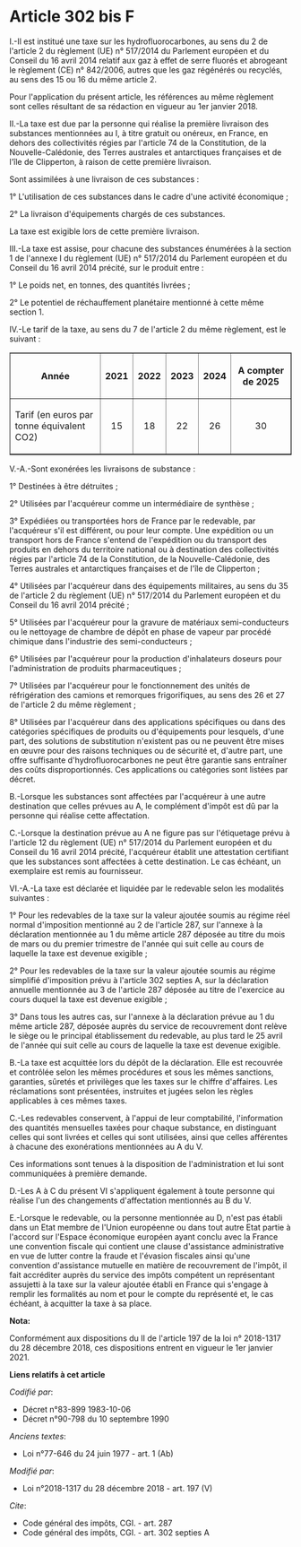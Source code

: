 # Article 302 bis F

I.-Il est institué une taxe sur les hydrofluorocarbones, au sens du 2 de l'article 2 du règlement (UE) n° 517/2014 du
Parlement européen et du Conseil du 16 avril 2014 relatif aux gaz à effet de serre fluorés et abrogeant le règlement (CE) n°
842/2006, autres que les gaz régénérés ou recyclés, au sens des 15 ou 16 du même article 2. 

Pour l'application du présent article, les références au même règlement sont celles résultant de sa rédaction en vigueur au
1er janvier 2018. 

II.-La taxe est due par la personne qui réalise la première livraison des substances mentionnées au I, à titre gratuit ou
onéreux, en France, en dehors des collectivités régies par l'article 74 de la Constitution, de la Nouvelle-Calédonie, des
Terres australes et antarctiques françaises et de l'île de Clipperton, à raison de cette première livraison. 

Sont assimilées à une livraison de ces substances : 

1° L'utilisation de ces substances dans le cadre d'une activité économique ; 

2° La livraison d'équipements chargés de ces substances. 

La taxe est exigible lors de cette première livraison. 

III.-La taxe est assise, pour chacune des substances énumérées à la section 1 de l'annexe I du règlement (UE) n° 517/2014 du
Parlement européen et du Conseil du 16 avril 2014 précité, sur le produit entre : 

1° Le poids net, en tonnes, des quantités livrées ; 

2° Le potentiel de réchauffement planétaire mentionné à cette même section 1. 

IV.-Le tarif de la taxe, au sens du 7 de l'article 2 du même règlement, est le suivant : 

<table border="1">
  <tbody>
    <tr>
      <th>

Année </th>
      <th>

2021 </th>
      <th>

2022 </th>
      <th>

2023 </th>
      <th>

2024 </th>
      <th>

A compter de 2025 </th>
    </tr>
    <tr>
      <td align="left">

Tarif (en euros par tonne équivalent CO2) </td>
      <td align="center">

15 </td>
      <td align="center">

18 </td>
      <td align="center">

22 </td>
      <td align="center">

26 </td>
      <td align="center">

30 </td>
    </tr>
  </tbody>
</table>

V.-A.-Sont exonérées les livraisons de substance : 

1° Destinées à être détruites ; 

2° Utilisées par l'acquéreur comme un intermédiaire de synthèse ; 

3° Expédiées ou transportées hors de France par le redevable, par l'acquéreur s'il est différent, ou pour leur compte. Une
expédition ou un transport hors de France s'entend de l'expédition ou du transport des produits en dehors du territoire
national ou à destination des collectivités régies par l'article 74 de la Constitution, de la Nouvelle-Calédonie, des Terres
australes et antarctiques françaises et de l'île de Clipperton ; 

4° Utilisées par l'acquéreur dans des équipements militaires, au sens du 35 de l'article 2 du règlement (UE) n° 517/2014 du
Parlement européen et du Conseil du 16 avril 2014 précité ; 

5° Utilisées par l'acquéreur pour la gravure de matériaux semi-conducteurs ou le nettoyage de chambre de dépôt en phase de
vapeur par procédé chimique dans l'industrie des semi-conducteurs ; 

6° Utilisées par l'acquéreur pour la production d'inhalateurs doseurs pour l'administration de produits pharmaceutiques ; 

7° Utilisées par l'acquéreur pour le fonctionnement des unités de réfrigération des camions et remorques frigorifiques, au
sens des 26 et 27 de l'article 2 du même règlement ; 

8° Utilisées par l'acquéreur dans des applications spécifiques ou dans des catégories spécifiques de produits ou
d'équipements pour lesquels, d'une part, des solutions de substitution n'existent pas ou ne peuvent être mises en œuvre pour
des raisons techniques ou de sécurité et, d'autre part, une offre suffisante d'hydrofluorocarbones ne peut être garantie sans
entraîner des coûts disproportionnés. Ces applications ou catégories sont listées par décret. 

B.-Lorsque les substances sont affectées par l'acquéreur à une autre destination que celles prévues au A, le complément
d'impôt est dû par la personne qui réalise cette affectation. 

C.-Lorsque la destination prévue au A ne figure pas sur l'étiquetage prévu à l'article 12 du règlement (UE) n° 517/2014 du
Parlement européen et du Conseil du 16 avril 2014 précité, l'acquéreur établit une attestation certifiant que les substances
sont affectées à cette destination. Le cas échéant, un exemplaire est remis au fournisseur. 

VI.-A.-La taxe est déclarée et liquidée par le redevable selon les modalités suivantes : 

1° Pour les redevables de la taxe sur la valeur ajoutée soumis au régime réel normal d'imposition mentionné au 2 de l'article
287, sur l'annexe à la déclaration mentionnée au 1 du même article 287 déposée au titre du mois de mars ou du premier
trimestre de l'année qui suit celle au cours de laquelle la taxe est devenue exigible ; 

2° Pour les redevables de la taxe sur la valeur ajoutée soumis au régime simplifié d'imposition prévu à l'article 302 septies
A, sur la déclaration annuelle mentionnée au 3 de l'article 287 déposée au titre de l'exercice au cours duquel la taxe est
devenue exigible ; 

3° Dans tous les autres cas, sur l'annexe à la déclaration prévue au 1 du même article 287, déposée auprès du service de
recouvrement dont relève le siège ou le principal établissement du redevable, au plus tard le 25 avril de l'année qui suit
celle au cours de laquelle la taxe est devenue exigible. 

B.-La taxe est acquittée lors du dépôt de la déclaration. Elle est recouvrée et contrôlée selon les mêmes procédures et sous
les mêmes sanctions, garanties, sûretés et privilèges que les taxes sur le chiffre d'affaires. Les réclamations sont
présentées, instruites et jugées selon les règles applicables à ces mêmes taxes. 

C.-Les redevables conservent, à l'appui de leur comptabilité, l'information des quantités mensuelles taxées pour chaque
substance, en distinguant celles qui sont livrées et celles qui sont utilisées, ainsi que celles afférentes à chacune des
exonérations mentionnées au A du V. 

Ces informations sont tenues à la disposition de l'administration et lui sont communiquées à première demande. 

D.-Les A à C du présent VI s'appliquent également à toute personne qui réalise l'un des changements d'affectation mentionnés
au B du V. 

E.-Lorsque le redevable, ou la personne mentionnée au D, n'est pas établi dans un Etat membre de l'Union européenne ou dans
tout autre Etat partie à l'accord sur l'Espace économique européen ayant conclu avec la France une convention fiscale qui
contient une clause d'assistance administrative en vue de lutter contre la fraude et l'évasion fiscales ainsi qu'une
convention d'assistance mutuelle en matière de recouvrement de l'impôt, il fait accréditer auprès du service des impôts
compétent un représentant assujetti à la taxe sur la valeur ajoutée établi en France qui s'engage à remplir les formalités au
nom et pour le compte du représenté et, le cas échéant, à acquitter la taxe à sa place.

**Nota:**

Conformément aux dispositions du II de l'article 197 de la loi n° 2018-1317 du 28 décembre 2018, ces dispositions entrent en
vigueur le 1er janvier 2021.

**Liens relatifs à cet article**

_Codifié par_:

  - Décret n°83-899 1983-10-06
  - Décret n°90-798 du 10 septembre 1990

_Anciens textes_:

  - Loi n°77-646 du 24 juin 1977 - art. 1 (Ab)

_Modifié par_:

  - Loi n°2018-1317 du 28 décembre 2018 - art. 197 (V)

_Cite_:

  - Code général des impôts, CGI. - art. 287
  - Code général des impôts, CGI. - art. 302 septies A
